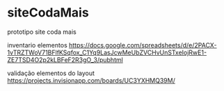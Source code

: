 # siteCodaMais
 prototipo site coda mais

inventario elementos
https://docs.google.com/spreadsheets/d/e/2PACX-1vTRZTWoV71BFlfKSqfox_C1Yq9LasJcwMeUbZVCHvUnSTxeIojRwE1-ZE7TSD4O2p2kLBFeF2R3gO_3/pubhtml

 validação elementos do layout
 https://projects.invisionapp.com/boards/UC3YXHMQ39M/
